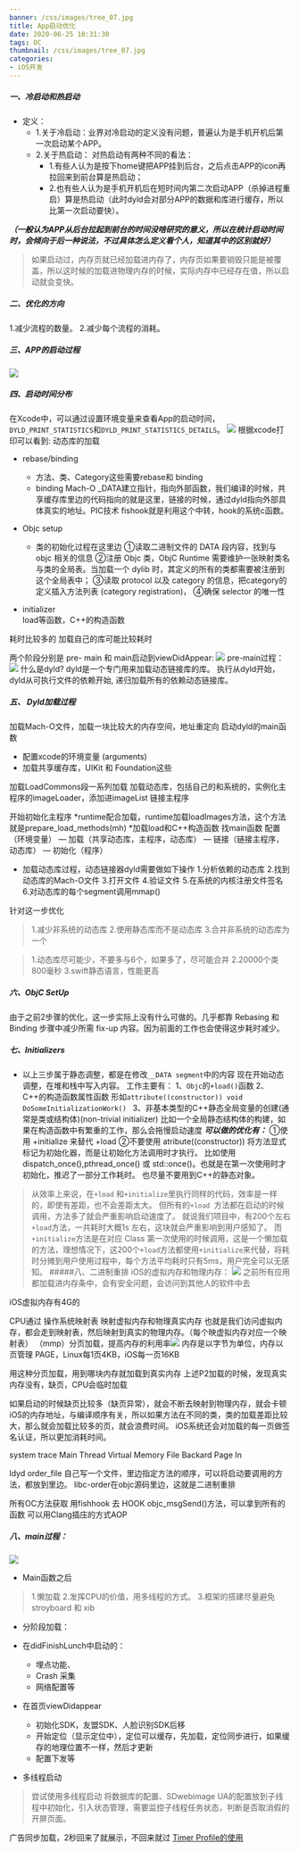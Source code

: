 ```yaml
---
banner: /css/images/tree_07.jpg
title: App启动优化
date: 2020-06-25 10:31:30
tags: OC
thumbnail: /css/images/tree_07.jpg
categories:
- iOS开发
---
```


##### 一、冷启动和热启动
- 定义：
   - 1.关于冷启动：业界对冷启动的定义没有问题，普遍认为是手机开机后第一次启动某个APP。
   - 2.关于热启动：
        对热启动有两种不同的看法：
        - 1.有些人认为是按下home键把APP挂到后台，之后点击APP的icon再拉回来到前台算是热启动；
        - 2.也有些人认为是手机开机后在短时间内第二次启动APP（杀掉进程重启）算是热启动（此时dyld会对部分APP的数据和库进行缓存，所以比第一次启动要快）。

***（一般认为APP从后台拉起到前台的时间没啥研究的意义，所以在统计启动时间时，会倾向于后一种说法，不过具体怎么定义看个人，知道其中的区别就好）***
>如果启动过，内存页就已经加载进内存了，内存页如果要销毁只能是被覆盖，所以这时候的加载进物理内存的时候，实际内存中已经存在值，所以启动就会变快。

<!--more-->

##### 二、优化的方向
1.减少流程的数量。
2.减少每个流程的消耗。

##### 三、APP的启动过程
![](https://upload-images.jianshu.io/upload_images/2149459-f2c4f65fb7c36bf6.png?imageMogr2/auto-orient/strip%7CimageView2/2/w/1240)
##### 四、启动时间分布

在Xcode中，可以通过设置环境变量来查看App的启动时间，`DYLD_PRINT_STATISTICS`和`DYLD_PRINT_STATISTICS_DETAILS`。
![](https://upload-images.jianshu.io/upload_images/2149459-4282a86147430e34.png?imageMogr2/auto-orient/strip%7CimageView2/2/w/1240)
根据xcode打印可以看到:
动态库的加载
- rebase/binding  
    - 方法、类、Category这些需要rebase和 binding
    - binding 
        Mach-O _DATA建立指针，指向外部函数，我们编译的时候，共享缓存库里边的代码指向的就是这里，链接的时候，通过dyld指向外部具体真实的地址。PIC技术
fishook就是利用这个中转，hook的系统c函数。
- Objc setup  
    - 类的初始化过程在这里边
    ①读取二进制文件的 DATA 段内容，找到与 objc 相关的信息 
    ②注册 Objc 类，ObjC Runtime 需要维护一张映射类名与类的全局表。当加载一个 dylib 时，其定义的所有的类都需要被注册到这个全局表中； 
    ③读取 protocol 以及 category 的信息，把category的定义插入方法列表 (category registration)， 
    ④确保 selector 的唯一性

- initializer    
    load等函数，C++的构造函数

耗时比较多的
加载自己的库可能比较耗时

两个阶段分别是 pre- main  和  main启动到viewDidAppear:
![](https://upload-images.jianshu.io/upload_images/2149459-a04c355aa8a08685.png?imageMogr2/auto-orient/strip%7CimageView2/2/w/1240)
pre-main过程：
![](https://upload-images.jianshu.io/upload_images/2149459-34d3df6d07464d42.png?imageMogr2/auto-orient/strip%7CimageView2/2/w/1240)
什么是dyld?
    dyld是一个专门用来加载动态链接库的库。 
    执行从dyld开始，dyld从可执行文件的依赖开始, 递归加载所有的依赖动态链接库。
##### 五、 Dyld加载过程
加载Mach-O文件，加载一块比较大的内存空间，地址重定向
启动dyld的main函数
  - 配置xcode的环境变量 (arguments)
  - 加载共享缓存库，UIKit 和 Foundation这些

加载LoadCommons段一系列加载
加载动态库，包括自己的和系统的，实例化主程序的imageLoader，添加进imageList
链接主程序

开始初始化主程序
 *runtime配合加载，runtime加载loadImages方法，这个方法就是prepare_load_methods(mh)
 *加载load和C++构造函数
找main函数
配置（环境变量） —  加载（共享动态库，主程序，动态库） — 链接（链接主程序，动态库） — 初始化（程序）
 - 加载动态库过程，动态链接器dyld需要做如下操作
1.分析依赖的动态库
2.找到动态库的Mach-O文件
3.打开文件
4.验证文件
5.在系统的内核注册文件签名
6.对动态库的每个segment调用mmap()

针对这一步优化
>1.减少非系统的动态库
2.使用静态库而不是动态库
3.合并非系统的动态库为一个

>1.动态库尽可能少，不要多与6个，如果多了，尽可能合并
2.20000个类  800毫秒
3.swift静态语言，性能更高

##### 六、ObjC SetUp
由于之前2步骤的优化，这一步实际上没有什么可做的。几乎都靠 Rebasing 和 Binding 步骤中减少所需 fix-up 内容。因为前面的工作也会使得这步耗时减少。
##### 七、Initializers
- 以上三步属于静态调整，都是在修改`__DATA segment`中的内容
现在开始动态调整，在堆和栈中写入内容。 工作主要有：
1、`Objc`的`+load()`函数 
2、C++的构造函数属性函数 形如`attribute((constructor)) void DoSomeInitializationWork() `
3、非基本类型的C++静态全局变量的创建(通常是类或结构体)(non-trivial initializer) 比如一个全局静态结构体的构建，如果在构造函数中有繁重的工作，那么会拖慢启动速度
***可以做的优化有：***
①使用 +initialize 来替代 +load 
②不要使用 atribute((constructor)) 将方法显式标记为初始化器，而是让初始化方法调用时才执行。 比如使用 dispatch_once(),pthread_once() 或 std::once()。也就是在第一次使用时才初始化，推迟了一部分工作耗时。 也尽量不要用到C++的静态对象。
>从效率上来说，在`+load` 和`+initialize`里执行同样的代码，效率是一样的，即使有差距，也不会差距太大。 但所有的`+load `方法都在启动的时候调用，方法多了就会严重影响启动速度了。 就说我们项目中，有200个左右`+load`方法，一共耗时大概1s 左右，这块就会严重影响到用户感知了。 而`+initialize`方法是在对应 Class 第一次使用的时候调用，这是一个懒加载的方法，理想情况下，这200个`+load`方法都使用`+initialize`来代替，将耗时分摊到用户使用过程中，每个方法平均耗时只有5ms，用户完全可以无感知。
#####八、二进制重排
iOS的虚拟内存和物理内存：
![](https://upload-images.jianshu.io/upload_images/2149459-6813bd4a98988521.png?imageMogr2/auto-orient/strip%7CimageView2/2/w/1240)
之前所有应用都加载进内存条中，会有安全问题，会访问到其他人的软件中去

iOS虚拟内存有4G的

CPU通过  操作系统映射表   映射虚拟内存和物理真实内存 
也就是我们访问虚拟内存，都会走到映射表，然后映射到真实的物理内存。（每个映虚拟内存对应一个映射表）
（mmp）分页加载，提高内存的利用率![](https://upload-images.jianshu.io/upload_images/2149459-594826c17d457028.png?imageMogr2/auto-orient/strip%7CimageView2/2/w/1240)
内存是以字节为单位，内存以页管理 PAGE，Linux每1页4KB，iOS每一页16KB

用这种分页加载，用到哪块内存就加载到真实内存
上述P2加载的时候，发现真实内存没有，缺页，CPU会临时加载


如果启动的时候缺页比较多（缺页异常），就会不断去映射到物理内存，就会卡顿
iOS的内存地址，与编译顺序有关，所以如果方法在不同的类，类的加载差距比较大，那么就会加载比较多的页，就会浪费时间。
iOS系统还会对加载的每一页做签名认证，所以更加消耗时间。

system trace
Main Thread
Virtual Memory  File Backard Page In

ldyd
order_file    自己写一个文件，里边指定方法的顺序，可以将启动要调用的方法，都放到里边。
libc-order在objc源码里边，这就是二进制重排

所有OC方法获取
用fishhook 去 HOOK objc_msgSend()方法，可以拿到所有的函数
可以用Clang插庒的方式AOP

##### 八、main过程：
![](https://upload-images.jianshu.io/upload_images/2149459-8b027b61da9c161d.png?imageMogr2/auto-orient/strip%7CimageView2/2/w/1240)
- Main函数之后
> 1.懒加载
2.发挥CPU的价值，用多线程的方式。
3.框架的搭建尽量避免stroyboard   和  xib

- 分阶段加载：
 - 在didFinishLunch中启动的：
   * 埋点功能、
   * Crash 采集
   * 网络配置等

- 在首页viewDidappear
   * 初始化SDK，友盟SDK、人脸识别SDK后移
   * 开始定位（显示定位中），定位可以缓存，先加载，定位同步进行，如果缓存的地理位置不一样，然后才更新
   * 配置下发等

- 多线程启动
> 尝试使用多线程启动
将数据库的配置、SDwebimage UA的配置放到子线程中初始化，引入状态管理，需要监控子线程任务状态，判断是否取消假的开屏页面。

广告同步加载，2秒回来了就展示，不回来就过
[Timer Profile的使用]([https://www.dazhuanlan.com/2019/09/28/5d8f40b3545f3/](https://www.dazhuanlan.com/2019/09/28/5d8f40b3545f3/)
)
